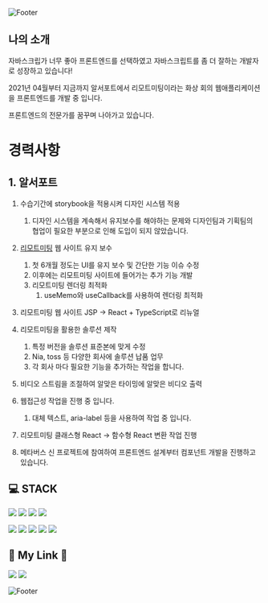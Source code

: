 ![Footer](https://capsule-render.vercel.app/api?type=waving&color=auto&height=200&section=header&text=Hwang%20taehyeon&fontSize=90)

## 나의 소개

자바스크립가 너무 좋아 프론트엔드를 선택하였고 자바스크립트를 좀 더 잘하는 개발자로 성장하고 있습니다!

2021년 04월부터 지금까지
알서포트에서 리모트미팅이라는 화상 회의 웹애플리케이션을 프론트엔드를 개발 중 입니다.

프론트엔드의 전문가를 꿈꾸며 나아가고 있습니다.


# 경력사항

## 1. 알서포트

1. 수습기간에 storybook을 적용시켜 디자인 시스템 적용
   1. 디자인 시스템을 계속해서 유지보수를 해야하는 문제와
      디자인팀과 기획팀의 협업이 필요한 부분으로 인해 도입이 되지 않았습니다.
   
2. [리모트미팅](https://st.remotemeeting.com/ko/home) 웹 사이트 유지 보수
   1. 첫 6개월 정도는 UI를 유지 보수 및 간단한 기능 이슈 수정
   2. 이후에는 리모트미팅 사이트에 들어가는 추가 기능 개발
   3. 리모트미팅 렌더링 최적화
      1. useMemo와 useCallback를 사용하여 렌더링 최적화
   
3. 리모트미팅 웹 사이트 JSP -> React + TypeScript로 리뉴얼

5. 리모트미팅을 활용한 솔루션 제작
   1. 특정 버전을 솔루션 표준본에 맞게 수정
   2. Nia, toss 등 다양한 회사에 솔루션 납품 업무
   3. 각 회사 마다 필요한 기능을 추가하는 작업을 합니다.
   
6. 비디오 스트림을 조절하여 알맞은 타이밍에 알맞은 비디오 출력
   
7. 웹접근성 작업을 진행 중 입니다.
   1. 대체 텍스트, aria-label 등을 사용하여 작업 중 입니다. 
   
9. 리모트미팅 클래스형 React ->  함수형 React 변환 작업 진행
10. 메타버스 신 프로젝트에 참여하여 프론트엔드 설계부터 컴포넌트 개발을 진행하고 있습니다.

   




## 💻 STACK

<img src="https://img.shields.io/badge/HTML5-E34F26?style=flat-square&logo=HTML5&logoColor=white"/> <img src="https://img.shields.io/badge/CSS3-1572B6?style=flat-square&logo=CSS3&logoColor=white"/> <img src="https://img.shields.io/badge/Javascript-F7DF1E?style=flat-square&logo=Javascript&logoColor=white"/> <img src="https://img.shields.io/badge/TypeScript-3178C6?style=flat-square&logo=TypeScript&logoColor=white"/>

<img src="https://img.shields.io/badge/React-61DAFB?style=flat-square&logo=React&logoColor=white"/> <img src="https://img.shields.io/badge/Styled%2D%2DComponents-DB7093?style=flat-square&logo=Styled%2DComponents&logoColor=white"/> <img src="https://img.shields.io/badge/Redux-764ABC?style=flat-square&logo=Redux&logoColor=white"/> <img src="https://img.shields.io/badge/Redux%2D%2DSaga-999999?style=flat-square&logo=ReduxSaga&logoColor=white"/> <img src="https://img.shields.io/badge/Recoil-3178C6?style=flat-square&logo=Recoil&logoColor=white"/>

## 🧸 My Link 🧸

[<img src="https://img.shields.io/badge/Notion-000000?style=flat-square&logo=Notion&logoColor=white"/>](https://www.notion.so/4cd8b2770d66418787af7207c9bfe744) [<img src="https://img.shields.io/badge/Gmail-EA4335?style=flat-square&logo=Gmail&logoColor=white"/>](clowns1232@gmail.com)

![Footer](https://capsule-render.vercel.app/api?type=waving&color=auto&height=200&section=footer&text=Have%20a%20Good%20Day!!&fontSize=70)
